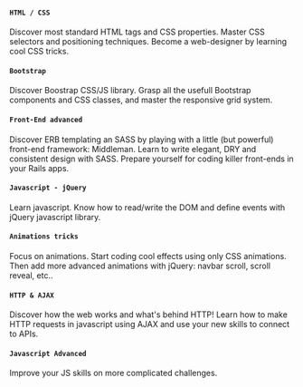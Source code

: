 #### `HTML / CSS`
Discover most standard HTML tags and CSS properties. Master CSS selectors and positioning techniques. Become a web-designer by learning cool CSS tricks.

#### `Bootstrap`
Discover Boostrap CSS/JS library. Grasp all the usefull Bootstrap components and CSS classes, and master the responsive grid system.

#### `Front-End advanced`
Discover ERB templating an SASS by playing with a little (but powerful) front-end framework: Middleman. Learn to write elegant, DRY and consistent design with SASS. Prepare yourself for coding killer front-ends in your Rails apps.

#### `Javascript - jQuery`
Learn javascript. Know how to read/write the DOM and define events with jQuery javascript library.

#### `Animations tricks`
Focus on animations. Start coding cool effects using only CSS animations. Then add more advanced animations with jQuery: navbar scroll, scroll reveal, etc..

#### `HTTP & AJAX`
Discover how the web works and what's behind HTTP! Learn how to make HTTP requests in javascript using AJAX and use your new skills to connect to APIs.

#### `Javascript Advanced`
Improve your JS skills on more complicated challenges.